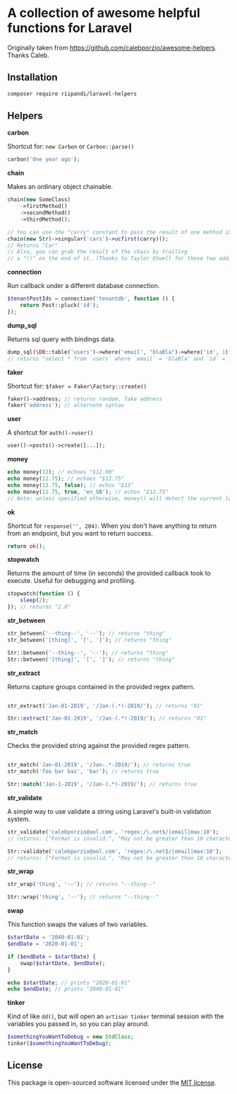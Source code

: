 # A collection of awesome helpful functions for Laravel

Originally taken from <https://github.com/calebporzio/awesome-helpers>. Thanks Caleb.

## Installation

```bash
composer require riipandi/laravel-helpers
```

## Helpers

**carbon**

Shortcut for: `new Carbon` or `Carbon::parse()`
``` php
carbon('One year ago');
```

**chain**

Makes an ordinary object chainable.
```php
chain(new SomeClass)
    ->firstMethod()
    ->secondMethod()
    ->thirdMethod();

// You can use the "carry" constant to pass the result of one method into the other:
chain(new Str)->singular('cars')->ucfirst(carry)();
// Returns "Car"
// Also, you can grab the result of the chain by trailing
// a "()" on the end of it. (Thanks to Taylor Otwell for these two additions)
```

**connection**

Run callback under a different database connection.

```php
$tenantPostIds = connection('tenantdb', function () {
    return Post::pluck('id');
});
```

**dump_sql**

Returns sql query with bindings data.
```php
dump_sql(\DB::table('users')->where('email', "blaBla")->where('id', 1));
// returns "select * from `users` where `email` = 'blaBla' and `id` = 1"
```


**faker**

Shortcut for: `$faker = Faker\Factory::create()`
``` php
faker()->address; // returns random, fake address
faker('address'); // alternate syntax
```


**user**

A shortcut for `auth()->user()`
```php
user()->posts()->create([...]);
```

**money**

```php
echo money(12); // echoes "$12.00"
echo money(12.75); // echoes "$12.75"
echo money(12.75, false); // echos "$13"
echo money(12.75, true, 'en_GB'); // echos "£12.75"
// Note: unless specified otherwise, money() will detect the current locale.
```


**ok**

Shortcut for `response('', 204)`. When you don't have anything to return from an endpoint, but you want to return success.
```php
return ok();
```


**stopwatch**

Returns the amount of time (in seconds) the provided callback took to execute. Useful for debugging and profiling.
```php
stopwatch(function () {
    sleep(2);
}); // returns "2.0"
```


**str_between**

```php
str_between('--thing--', '--'); // returns "thing"
str_between('[thing]', '[', ']'); // returns "thing"

Str::between('--thing--', '--'); // returns "thing"
Str::between('[thing]', '[', ']'); // returns "thing"
```

**str_extract**

Returns capture groups contained in the provided regex pattern.
```php

str_extract('Jan-01-2019', '/Jan-(.*)-2019/'); // returns "01"

Str::extract('Jan-01-2019', '/Jan-(.*)-2019/'); // returns "01"

```

**str_match**

Checks the provided string against the provided regex pattern.
```php

str_match('Jan-01-2019', '/Jan-.*-2019/'); // returns true
str_match('foo bar baz', 'bar'); // returns true

Str::match('Jan-1-2019', '/Jan-(.*)-2019/'); // returns true

```

**str_validate**

A simple way to use validate a string using Laravel's built-in validation system.
```php
str_validate('calebporzio@aol.com', 'regex:/\.net$/|email|max:10');
// returns: ["Format is invalid.", "May not be greater than 10 characters."]

Str::validate('calebporzio@aol.com', 'regex:/\.net$/|email|max:10');
// returns: ["Format is invalid.", "May not be greater than 10 characters."]
```


**str_wrap**

```php
str_wrap('thing', '--'); // returns "--thing--"

Str::wrap('thing', '--'); // returns "--thing--"
```


**swap**

This function swaps the values of two variables.

```php
$startDate = '2040-01-01';
$endDate = '2020-01-01';

if ($endDate < $startDate) {
    swap($startDate, $endDate);
}

echo $startDate; // prints "2020-01-01"
echo $endDate; // prints "2040-01-01"
```


**tinker**

Kind of like `dd()`, but will open an `artisan tinker` terminal session with the variables you passed in,
so you can play around.

```php
$somethingYouWantToDebug = new StdClass;
tinker($somethingYouWantToDebug);
```

## License

This package is open-sourced software licensed under the [MIT license](license.txt).
